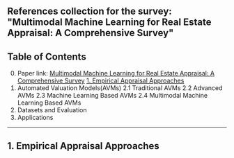 References collection for the survey: "Multimodal Machine Learning for Real Estate Appraisal: A Comprehensive Survey"
---
## **Table of Contents**
0. Paper link: [Multimodal Machine Learning for Real Estate Appraisal: A Comprehensive Survey](https://link.springer.com/chapter/10.1007/978-981-96-8183-9_26)
[1. Empirical Appraisal Approaches](#1-empirical-appraisal-approaches)
2. Automated Valuation Models(AVMs)
   2.1 Traditional AVMs
   2.2 Advanced AVMs
   2.3 Machine Learning Based AVMs
   2.4 Multimodal Machine Learning Based AVMs
4. Datasets and Evaluation
5. Applications
---
## 1. Empirical Appraisal Approaches



